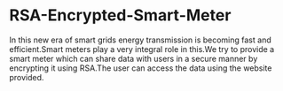 # RSA-Encrypted-Smart-Meter

In this new era of smart grids energy transmission is becoming fast and efficient.Smart meters play a very integral role in this.We try to provide a smart meter which can share data with users in a secure manner by encrypting it using RSA.The user can access the data using the website provided.
